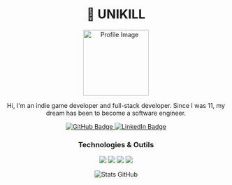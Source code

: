 
<!-- En-tête avec image de profil -->
<h1 align="center">🌠 UNIKILL </h1>


<p align="center">
  <img src="https://usagif.com/wp-content/uploads/gif/outerspace-18.gif" width="150" alt="Profile Image" />
</p>

<!-- Bio courte -->
<p align="center">
  Hi, I'm an indie game developer and full-stack developer. 
Since I was 11, my dream has been to become a software engineer.
</p>

<!-- Statistiques / badges -->
<p align="center">
  <a href="https://github.com/janedoe">
    <img src="https://img.shields.io/badge/GitHub-100000?style=for-the-badge&logo=github&logoColor=white" alt="GitHub Badge"/>
  </a>
  <a href="https://linkedin.com/in/janedoe">
    <img src="https://img.shields.io/badge/LinkedIn-0A66C2?style=for-the-badge&logo=linkedin&logoColor=white" alt="LinkedIn Badge"/>
  </a>
</p>

<!-- Technologies -->
<h3 align="center">Technologies & Outils</h3>
<p align="center">
  <img src="https://img.shields.io/badge/HTML-E34F26?style=for-the-badge&logo=html5&logoColor=white" />
  <img src="https://img.shields.io/badge/CSS-1572B6?style=for-the-badge&logo=css3&logoColor=white" />
  <img src="https://img.shields.io/badge/JavaScript-F7DF1E?style=for-the-badge&logo=javascript&logoColor=black" />
  <img src="https://img.shields.io/badge/Python-3776AB?style=for-the-badge&logo=python&logoColor=white" />
</p>

<!-- Statistiques GitHub -->
<p align="center">
  <img src="https://github-readme-stats.vercel.app/api?username=janedoe&show_icons=true&theme=radical" alt="Stats GitHub" />
</p>


